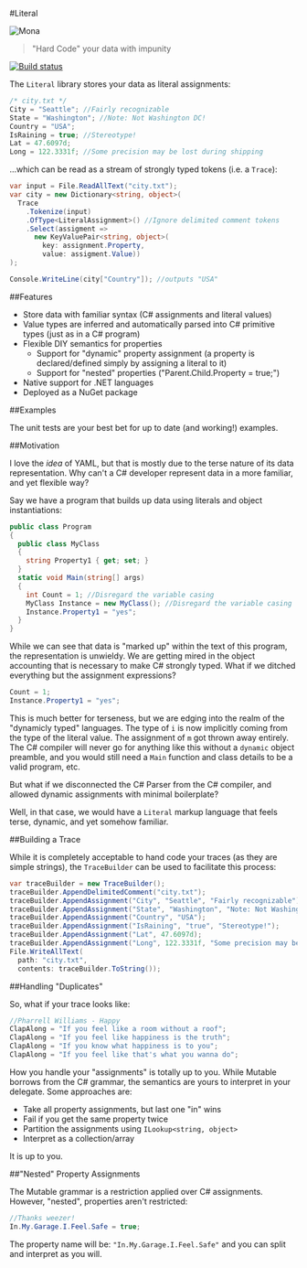 #Literal

![Mona](http://www.gravatar.com/avatar/7444a33ea23811592611d964660b7fc6.jpeg?s=128)

> "Hard Code" your data with impunity

[![Build status](https://ci.appveyor.com/api/projects/status/fh9vtlc97gkh04al/branch/master)](https://ci.appveyor.com/project/automatonic/literal/branch/master)

The `Literal` library stores your data as literal assignments:

```csharp
/* city.txt */
City = "Seattle"; //Fairly recognizable
State = "Washington"; //Note: Not Washington DC!
Country = "USA"; 
IsRaining = true; //Stereotype!
Lat = 47.6097d;
Long = 122.3331f; //Some precision may be lost during shipping
```

...which can be read as a stream of strongly typed tokens (i.e. a `Trace`): 

```csharp
var input = File.ReadAllText("city.txt");
var city = new Dictionary<string, object>(
  Trace
    .Tokenize(input)
    .OfType<LiteralAssignment>() //Ignore delimited comment tokens
    .Select(assigment => 
      new KeyValuePair<string, object>(
        key: assignment.Property, 
        value: assigment.Value))
);

Console.WriteLine(city["Country"]); //outputs "USA"

```
##Features

 - Store data with familiar syntax (C# assignments and literal values)
 - Value types are inferred and automatically parsed into C# primitive types (just as in a C# program)
 - Flexible DIY semantics for properties
    - Support for "dynamic" property assignment (a property is declared/defined simply by assigning a literal to it)
    - Support for "nested" properties ("Parent.Child.Property = true;")
 - Native support for .NET languages
 - Deployed as a NuGet package

##Examples

The unit tests are your best bet for up to date (and working!) examples.

##Motivation

I love the *idea* of YAML, but that is mostly due to the terse nature of its data representation. Why can't a C# developer represent data in a more familiar, and yet flexible way? 

Say we have a program that builds up data using literals and object instantiations:

```csharp
public class Program
{
  public class MyClass
  {
    string Property1 { get; set; }
  }
  static void Main(string[] args)
  {
    int Count = 1; //Disregard the variable casing
    MyClass Instance = new MyClass(); //Disregard the variable casing
    Instance.Property1 = "yes";
  }
}
```

While we can see that data is "marked up" within the text of this program, the representation is unwieldy. We are getting mired in the object accounting that is necessary to make C# strongly typed. What if we ditched everything but the assignment expressions?

```csharp
Count = 1;
Instance.Property1 = "yes";
```

This is much better for terseness, but we are edging into the realm of the "dynamicly typed" languages. The type of `i` is now implicitly coming from the type of the literal value. The assignment of `m` got thrown away entirely. The C# compiler will never go for anything like this without a `dynamic` object preamble, and you would still need a `Main` function and class details to be a valid program, etc.

But what if we disconnected the C# Parser from the C# compiler, and allowed dynamic assignments with minimal boilerplate?

Well, in that case, we would have a `Literal` markup language that feels terse, dynamic, and yet somehow familiar.

##Building a Trace

While it is completely acceptable to hand code your traces (as they are simple strings), the `TraceBuilder` can be used to facilitate this process:

```csharp
var traceBuilder = new TraceBuilder();
traceBuilder.AppendDelimitedComment("city.txt");
traceBuilder.AppendAssignment("City", "Seattle", "Fairly recognizable");
traceBuilder.AppendAssignment("State", "Washington", "Note: Not Washington DC");
traceBuilder.AppendAssignment("Country", "USA"); 
traceBuilder.AppendAssignment("IsRaining", "true", "Stereotype!");
traceBuilder.AppendAssignment("Lat", 47.6097d);
traceBuilder.AppendAssignment("Long", 122.3331f, "Some precision may be lost during shipping");
File.WriteAllText(
  path: "city.txt",
  contents: traceBuilder.ToString());

```

##Handling "Duplicates"

So, what if your trace looks like:

```csharp
//Pharrell Williams - Happy
ClapAlong = "If you feel like a room without a roof";
ClapAlong = "If you feel like happiness is the truth";
ClapAlong = "If you know what happiness is to you";
ClapAlong = "If you feel like that's what you wanna do";
```

How you handle your "assignments" is totally up to you. While Mutable borrows from the C# grammar, the semantics are yours to interpret in your delegate. Some approaches are:

 - Take all property assignments, but last one "in" wins
 - Fail if you get the same property twice
 - Partition the assignments using `ILookup<string, object>`
 - Interpret as a collection/array
  
It is up to you. 

##"Nested" Property Assignments

The Mutable grammar is a restriction applied over C# assignments. However, "nested", properties aren't restricted:

```csharp
//Thanks weezer!
In.My.Garage.I.Feel.Safe = true;
```

The property name will be: `"In.My.Garage.I.Feel.Safe"` and you can split and interpret as you will.
